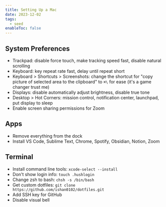 ```yaml
---
title: Setting Up a Mac
date: 2023-12-02
tags:
  - seed
enableToc: false
---
```

## System Preferences
- Trackpad: disable force touch, make tracking speed fast, disable natural scrolling
- Keyboard: key repeat rate fast, delay until repeat short
- Keyboard > Shortcuts > Screenshots: change the shortcut for "copy picture of selected area to the clipboard" to `⌘\` for ease (it's a game changer trust me)
- Displays: disable automatically adjust brightness, disable true tone
- Desktop > Hot Corners: mission control, notification center, launchpad, put display to sleep
- Enable screen sharing permissions for Zoom
## Apps
- Remove everything from the dock
- Install VS Code, Sublime Text, Chrome, Spotify, Obsidian, Notion, Zoom

## Terminal
- Install command line tools: `xcode-select --install`
- Don't show login info: `touch .hushlogin`
- Change zsh to bash: `chsh -s /bin/bash`
- Get custom dotfiles: `git clone https://github.com/ishan0102/dotfiles.git`
- Add SSH key for GitHub
- Disable visual bell